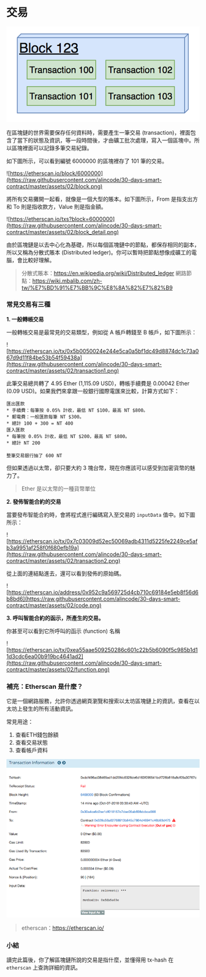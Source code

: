 # 交易

![](https://raw.githubusercontent.com/alincode/30-days-smart-contract/master/assets/02/block_graph.png)

在區塊鏈的世界需要保存任何資料時，需要產生一筆交易 (transaction)，裡面包含了當下的狀態及資訊，等一段時間後，才由礦工批次處理，寫入一個區塊中。所以區塊裡面可以記錄多筆交易紀錄。

如下圖所示，可以看到編號 6000000 的區塊裡存了 101 筆的交易。

![https://etherscan.io/block/6000000](https://raw.githubusercontent.com/alincode/30-days-smart-contract/master/assets/02/block.png)

將所有交易攤開一起看，就像是一個大型的賬本。如下圖所示，From 是指支出方和 To 則是指收款方，Value 則是指金額。

![https://etherscan.io/txs?block=6000000](https://raw.githubusercontent.com/alincode/30-days-smart-contract/master/assets/02/block_detail.png)

由於區塊鏈是以去中心化為基礎，所以每個區塊鏈中的節點，都保存相同的副本，所以又稱為分散式賬本 (Distributed ledger)。你可以暫時把節點想像成礦工的電腦，會比較好理解。

> 分散式賬本：<https://en.wikipedia.org/wiki/Distributed_ledger>
> 網路節點：<https://wiki.mbalib.com/zh-tw/%E7%BD%91%E7%BB%9C%E8%8A%82%E7%82%B9>

<!-- ### 如何確保 hash 不會重複 -->
<!-- ### 如何否認資料真實性? -->

### 常見交易有三種

**1. 一般轉帳交易**

一般轉帳交易是最常見的交易類型，例如從 A 帳戶轉錢至 B 帳戶，如下圖所示：

![https://etherscan.io/tx/0x5b0050024e244e5ca0a5bf1dc49d8874dc1c73a067d9d11f84be53b54f59438a](https://raw.githubusercontent.com/alincode/30-days-smart-contract/master/assets/02/transaction1.png)

此筆交易總共轉了 4.95 Ether (1,115.09 USD)，轉帳手續費是 0.00042 Ether (0.09 USD)。如果我們來拿跟一般銀行國際電匯來比較，計算方式如下：

```
匯出匯款
* 手續費：每筆按 0.05% 計收，最低 NT $100，最高 NT $800。
* 郵電費：一般匯款每筆 NT $300。
* 總計 100 + 300 = NT 400
匯入匯款
* 每筆按 0.05% 計收，最低 NT $200，最高 NT $800。
* 總計 NT 200

整筆交易銀行抽了 600 NT
```

但如果透過以太幣，卻只要大約 3 塊台幣，現在你應該可以感受到加密貨幣的魅力了。

> Ether 是以太幣的一種貨幣單位

**2. 發佈智能合約的交易**

當要發布智能合約時，會將程式進行編碼寫入至交易的 `inputData` 值中。如下圖所示：

![https://etherscan.io/tx/0x7c03009d52ec50069adb4311d5225fe2249ce5afb3a9951af258f0f680efb19a](https://raw.githubusercontent.com/alincode/30-days-smart-contract/master/assets/02/transaction2.png)

從上面的連結點進去，還可以看到發佈的原始碼。

![https://etherscan.io/address/0x952c9a569725d4cb710c69184e5eb8f56d6b8bd6](https://raw.githubusercontent.com/alincode/30-days-smart-contract/master/assets/02/code.png)

**3. 呼叫智能合約的函示，所產生的交易。**

你甚至可以看到它所呼叫的函示 (function) 名稱

![https://etherscan.io/tx/0xea55aae509250286c601c22b5b6090f5c985b1d11d3cdc6ea00b919bc4641ad2](https://raw.githubusercontent.com/alincode/30-days-smart-contract/master/assets/02/function.png)

### 補充：Etherscan 是什麼？

它是一個網路服務，允許你透過網頁瀏覽和搜索以太坊區塊鏈上的資訊，查看在以太坊上發生的所有活動資訊。

常見用途：
1. 查看ETH錢包餘額
2. 查看交易狀態
3. 查看帳戶資料

![](https://raw.githubusercontent.com/alincode/30-days-smart-contract/master/assets/02/transaction_fail.png)

> etherscan：<https://etherscan.io/>

### 小結

讀完此篇後，你了解區塊鏈所說的交易是指什麼，並懂得用 tx-hash 在 `etherscan` 上查詢詳細的資訊。


